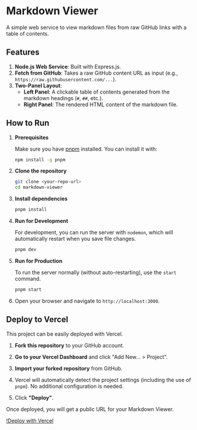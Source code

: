 # Markdown Viewer

A simple web service to view markdown files from raw GitHub links with a table of contents.

## Features

1.  **Node.js Web Service**: Built with Express.js.
2.  **Fetch from GitHub**: Takes a raw GitHub content URL as input (e.g., `https://raw.githubusercontent.com/...`).
3.  **Two-Panel Layout**:
    -   **Left Panel**: A clickable table of contents generated from the markdown headings (`#`, `##`, etc.).
    -   **Right Panel**: The rendered HTML content of the markdown file.

## How to Run

1.  **Prerequisites**

    Make sure you have [pnpm](https://pnpm.io/installation) installed. You can install it with:
    ```bash
    npm install -g pnpm
    ```

2.  **Clone the repository**

    ```bash
    git clone <your-repo-url>
    cd markdown-viewer
    ```

3.  **Install dependencies**

    ```bash
    pnpm install
    ```

4.  **Run for Development**

    For development, you can run the server with `nodemon`, which will automatically restart when you save file changes.

    ```bash
    pnpm dev
    ```

5.  **Run for Production**

    To run the server normally (without auto-restarting), use the `start` command.
    ```bash
    pnpm start
    ```

6.  Open your browser and navigate to `http://localhost:3000`.

## Deploy to Vercel

This project can be easily deployed with Vercel.

1.  **Fork this repository** to your GitHub account.

2.  **Go to your Vercel Dashboard** and click "Add New... > Project".

3.  **Import your forked repository** from GitHub.

4.  Vercel will automatically detect the project settings (including the use of `pnpm`). No additional configuration is needed.

5.  Click **"Deploy"**.

Once deployed, you will get a public URL for your Markdown Viewer.

[!Deploy with Vercel](https://vercel.com/new/clone?repository-url=https%3A%2F%2Fgithub.com%2Fb-blocks%2Fmarkdown-viewer&project-name=markdown-viewer&repository-name=my-markdown-viewer)